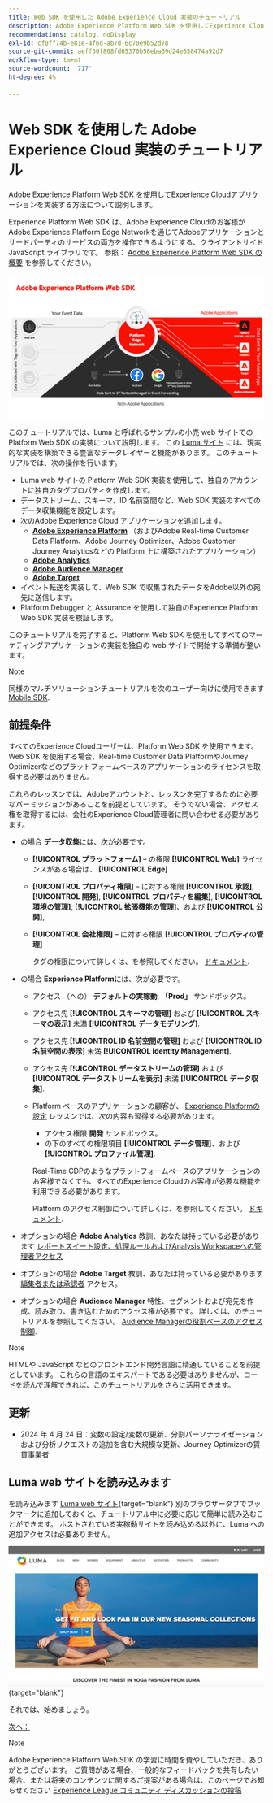 ```yaml
---
title: Web SDK を使用した Adobe Experience Cloud 実装のチュートリアル
description: Adobe Experience Platform Web SDK を使用してExperience Cloudアプリケーションを実装する方法について説明します。
recommendations: catalog, noDisplay
exl-id: cf0ff74b-e81e-4f6d-ab7d-6c70e9b52d78
source-git-commit: aeff30f808fd65370b58eba69d24e658474a92d7
workflow-type: tm+mt
source-wordcount: '717'
ht-degree: 4%

---
```


# Web SDK を使用した Adobe Experience Cloud 実装のチュートリアル

Adobe Experience Platform Web SDK を使用してExperience Cloudアプリケーションを実装する方法について説明します。

Experience Platform Web SDK は、Adobe Experience Cloudのお客様がAdobe Experience Platform Edge Networkを通じてAdobeアプリケーションとサードパーティのサービスの両方を操作できるようにする、クライアントサイド JavaScript ライブラリです。 参照： [Adobe Experience Platform Web SDK の概要](https://experienceleague.adobe.com/en/docs/experience-platform/edge/home) を参照してください。

![Experience Platform Web SDK アーキテクチャ](assets/dc-websdk.png)

このチュートリアルでは、Luma と呼ばれるサンプルの小売 web サイトでの Platform Web SDK の実装について説明します。 この [Luma サイト](https://luma.enablementadobe.com/content/luma/us/en.html) には、現実的な実装を構築できる豊富なデータレイヤーと機能があります。 このチュートリアルでは、次の操作を行います。

* Luma web サイトの Platform Web SDK 実装を使用して、独自のアカウントに独自のタグプロパティを作成します。
* データストリーム、スキーマ、ID 名前空間など、Web SDK 実装のすべてのデータ収集機能を設定します。
* 次のAdobe Experience Cloud アプリケーションを追加します。
   * **[Adobe Experience Platform](setup-experience-platform.md)** （およびAdobe Real-time Customer Data Platform、Adobe Journey Optimizer、Adobe Customer Journey Analyticsなどの Platform 上に構築されたアプリケーション）
   * **[Adobe Analytics](setup-analytics.md)**
   * **[Adobe Audience Manager](setup-audience-manager.md)**
   * **[Adobe Target](setup-target.md)**
* イベント転送を実装して、Web SDK で収集されたデータをAdobe以外の宛先に送信します。
* Platform Debugger と Assurance を使用して独自のExperience Platform Web SDK 実装を検証します。

このチュートリアルを完了すると、Platform Web SDK を使用してすべてのマーケティングアプリケーションの実装を独自の web サイトで開始する準備が整います。


>[!NOTE]
>
>同様のマルチソリューションチュートリアルを次のユーザー向けに使用できます [Mobile SDK](../tutorial-mobile-sdk/overview.md).

## 前提条件

すべてのExperience Cloudユーザーは、Platform Web SDK を使用できます。 Web SDK を使用する場合、Real-time Customer Data PlatformやJourney Optimizerなどのプラットフォームベースのアプリケーションのライセンスを取得する必要はありません。

これらのレッスンでは、Adobeアカウントと、レッスンを完了するために必要なパーミッションがあることを前提としています。 そうでない場合、アクセス権を取得するには、会社のExperience Cloud管理者に問い合わせる必要があります。

* の場合 **データ収集**&#x200B;には、次が必要です。
   * **[!UICONTROL プラットフォーム]** – の権限 **[!UICONTROL Web]** ライセンスがある場合は、 **[!UICONTROL Edge]**
   * **[!UICONTROL プロパティ権限]** – に対する権限 **[!UICONTROL 承認]**, **[!UICONTROL 開発]**, **[!UICONTROL プロパティを編集]**, **[!UICONTROL 環境の管理]**, **[!UICONTROL 拡張機能の管理]**、および **[!UICONTROL 公開]**,
   * **[!UICONTROL 会社権限]** – に対する権限 **[!UICONTROL プロパティの管理]**

     タグの権限について詳しくは、を参照してください。 [ドキュメント](https://experienceleague.adobe.com/en/docs/experience-platform/tags/admin/user-permissions).

* の場合 **Experience Platform**&#x200B;には、次が必要です。

   * アクセス （への） **デフォルトの実稼動**, **「Prod」** サンドボックス。
   * アクセス先 **[!UICONTROL スキーマの管理]** および **[!UICONTROL スキーマの表示]** 未満 **[!UICONTROL データモデリング]**.
   * アクセス先 **[!UICONTROL ID 名前空間の管理]** および **[!UICONTROL ID 名前空間の表示]** 未満 **[!UICONTROL Identity Management]**.
   * アクセス先 **[!UICONTROL データストリームの管理]** および **[!UICONTROL データストリームを表示]** 未満 **[!UICONTROL データ収集]**.
   * Platform ベースのアプリケーションの顧客が、 [Experience Platformの設定](setup-experience-platform.md) レッスンでは、次の内容も習得する必要があります。
      * アクセス権限 **開発** サンドボックス。
      * の下のすべての権限項目 **[!UICONTROL データ管理]**、および **[!UICONTROL プロファイル管理]**:

     Real-Time CDPのようなプラットフォームベースのアプリケーションのお客様でなくても、すべてのExperience Cloudのお客様が必要な機能を利用できる必要があります。

     Platform のアクセス制御について詳しくは、を参照してください。 [ドキュメント](https://experienceleague.adobe.com/en/docs/experience-platform/access-control/home).

* オプションの場合 **Adobe Analytics** 教訓、あなたは持っている必要があります [レポートスイート設定、処理ルールおよびAnalysis Workspaceへの管理者アクセス](https://experienceleague.adobe.com/en/docs/analytics/admin/admin-console/home)

* オプションの場合 **Adobe Target** 教訓、あなたは持っている必要があります [編集者または承認者](https://experienceleague.adobe.com/docs/target/using/administer/manage-users/enterprise/properties-overview.html#section_8C425E43E5DD4111BBFC734A2B7ABC80) アクセス。

* オプションの場合 **Audience Manager** 特性、セグメントおよび宛先を作成、読み取り、書き込むためのアクセス権が必要です。 詳しくは、のチュートリアルを参照してください。 [Audience Managerの役割ベースのアクセス制御](https://experienceleague.adobe.com/en/docs/audience-manager-learn/tutorials/setup-and-admin/user-management/setting-permissions-with-role-based-access-control).


>[!NOTE]
>
>HTMLや JavaScript などのフロントエンド開発言語に精通していることを前提としています。 これらの言語のエキスパートである必要はありませんが、コードを読んで理解できれば、このチュートリアルをさらに活用できます。

## 更新

* 2024 年 4 月 24 日：変数の設定/変数の更新、分割パーソナライゼーションおよび分析リクエストの追加を含む大規模な更新、Journey Optimizerの賃貸事業者

## Luma web サイトを読み込みます

を読み込みます [Luma web サイト](https://luma.enablementadobe.com/content/luma/us/en.html){target="blank"} 別のブラウザータブでブックマークに追加しておくと、チュートリアル中に必要に応じて簡単に読み込むことができます。 ホストされている実稼動サイトを読み込める以外に、Luma への追加アクセスは必要ありません。

[![Luma web サイト](assets/old-overview-luma.png)](https://luma.enablementadobe.com/content/luma/us/en.html){target="blank"}

それでは、始めましょう。

[次へ： ](configure-schemas.md)

>[!NOTE]
>
>Adobe Experience Platform Web SDK の学習に時間を費やしていただき、ありがとうございます。 ご質問がある場合、一般的なフィードバックを共有したい場合、または将来のコンテンツに関するご提案がある場合は、このページでお知らせください [Experience League コミュニティ ディスカッションの投稿](https://experienceleaguecommunities.adobe.com/t5/adobe-experience-platform-launch/tutorial-discussion-implement-adobe-experience-cloud-with-web/td-p/444996)
